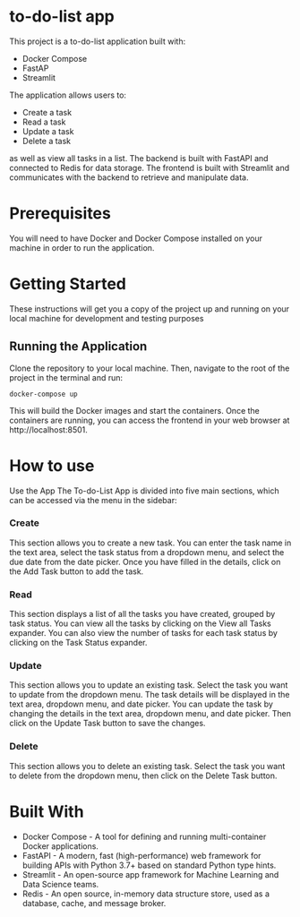 # to-do-list app

This project is a to-do-list application built with:

- Docker Compose
- FastAP
- Streamlit 

The application allows users to:

- Create a task
- Read a task
- Update a task
- Delete a task

as well as view all tasks in a list. The backend is built with FastAPI and connected to Redis for data storage. The frontend is built with Streamlit and communicates with the backend to retrieve and manipulate data.

# Prerequisites
You will need to have Docker and Docker Compose installed on your machine in order to run the application.

# Getting Started
These instructions will get you a copy of the project up and running on your local machine for development and testing purposes

## Running the Application
Clone the repository to your local machine. Then, navigate to the root of the project in the terminal and run:

```docker-compose up```

This will build the Docker images and start the containers. Once the containers are running, you can access the frontend in your web browser at
http://localhost:8501.

# How to use
Use the App
The To-do-List App is divided into five main sections, which can be accessed via the menu in the sidebar:

### Create
This section allows you to create a new task. You can enter the task name in the text area, select the task status from a dropdown menu, and select the due date from the date picker. Once you have filled in the details, click on the Add Task button to add the task.

### Read
This section displays a list of all the tasks you have created, grouped by task status. You can view all the tasks by clicking on the View all Tasks expander. You can also view the number of tasks for each task status by clicking on the Task Status expander.

### Update
This section allows you to update an existing task. Select the task you want to update from the dropdown menu. The task details will be displayed in the text area, dropdown menu, and date picker. You can update the task by changing the details in the text area, dropdown menu, and date picker. Then click on the Update Task button to save the changes.

### Delete 
This section allows you to delete an existing task. Select the task you want to delete from the dropdown menu, then click on the Delete Task button.

# Built With
- Docker Compose - A tool for defining and running multi-container Docker applications.
- FastAPI - A modern, fast (high-performance) web framework for building APIs with Python 3.7+ based on standard Python type hints.
- Streamlit - An open-source app framework for Machine Learning and Data Science teams.
- Redis - An open source, in-memory data structure store, used as a database, cache, and message broker.

